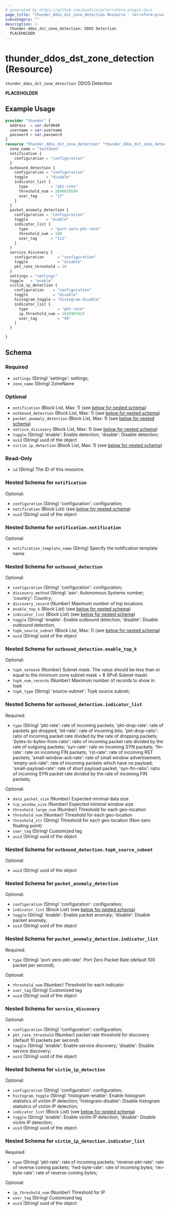 ```yaml
---
# generated by https://github.com/hashicorp/terraform-plugin-docs
page_title: "thunder_ddos_dst_zone_detection Resource - terraform-provider-thunder"
subcategory: ""
description: |-
  thunder_ddos_dst_zone_detection: DDOS Detection
  PLACEHOLDER
---
```


# thunder_ddos_dst_zone_detection (Resource)

`thunder_ddos_dst_zone_detection`: DDOS Detection

__PLACEHOLDER__

## Example Usage

```terraform
provider "thunder" {
  address  = var.dut9049
  username = var.username
  password = var.password
}
resource "thunder_ddos_dst_zone_detection" "thunder_ddos_dst_zone_detection" {
  zone_name = "testZone"
  notification {
    configuration = "configuration"
  }
  outbound_detection {
    configuration = "configuration"
    toggle        = "disable"
    indicator_list {
      type          = "pkt-rate"
      threshold_num = 2096039599
      user_tag      = "17"
    }
  }
  packet_anomaly_detection {
    configuration = "configuration"
    toggle        = "enable"
    indicator_list {
      type          = "port-zero-pkt-rate"
      threshold_num = 100
      user_tag      = "111"
    }
  }
  service_discovery {
    configuration      = "configuration"
    toggle             = "disable"
    pkt_rate_threshold = 10
  }
  settings = "settings"
  toggle   = "enable"
  victim_ip_detection {
    configuration    = "configuration"
    toggle           = "disable"
    histogram_toggle = "histogram-disable"
    indicator_list {
      type             = "pkt-rate"
      ip_threshold_num = 2036967623
      user_tag         = "99"
    }
  }

}
```

<!-- schema generated by tfplugindocs -->
## Schema

### Required

- `settings` (String) 'settings': settings;
- `zone_name` (String) ZoneName

### Optional

- `notification` (Block List, Max: 1) (see [below for nested schema](#nestedblock--notification))
- `outbound_detection` (Block List, Max: 1) (see [below for nested schema](#nestedblock--outbound_detection))
- `packet_anomaly_detection` (Block List, Max: 1) (see [below for nested schema](#nestedblock--packet_anomaly_detection))
- `service_discovery` (Block List, Max: 1) (see [below for nested schema](#nestedblock--service_discovery))
- `toggle` (String) 'enable': Enable detection; 'disable': Disable detection;
- `uuid` (String) uuid of the object
- `victim_ip_detection` (Block List, Max: 1) (see [below for nested schema](#nestedblock--victim_ip_detection))

### Read-Only

- `id` (String) The ID of this resource.

<a id="nestedblock--notification"></a>
### Nested Schema for `notification`

Optional:

- `configuration` (String) 'configuration': configuration;
- `notification` (Block List) (see [below for nested schema](#nestedblock--notification--notification))
- `uuid` (String) uuid of the object

<a id="nestedblock--notification--notification"></a>
### Nested Schema for `notification.notification`

Optional:

- `notification_template_name` (String) Specify the notification template name



<a id="nestedblock--outbound_detection"></a>
### Nested Schema for `outbound_detection`

Optional:

- `configuration` (String) 'configuration': configuration;
- `discovery_method` (String) 'asn': Autonomous Systems number; 'country': Country;
- `discovery_record` (Number) Maximum number of top locations
- `enable_top_k` (Block List) (see [below for nested schema](#nestedblock--outbound_detection--enable_top_k))
- `indicator_list` (Block List) (see [below for nested schema](#nestedblock--outbound_detection--indicator_list))
- `toggle` (String) 'enable': Enable outbound detection; 'disable': Disable outbound detection;
- `topk_source_subnet` (Block List, Max: 1) (see [below for nested schema](#nestedblock--outbound_detection--topk_source_subnet))
- `uuid` (String) uuid of the object

<a id="nestedblock--outbound_detection--enable_top_k"></a>
### Nested Schema for `outbound_detection.enable_top_k`

Optional:

- `topk_netmask` (Number) Subnet mask. The value should be less than or equal to the minimum zone subnet mask + 8 (IPv6 Subnet mask)
- `topk_num_records` (Number) Maximum number of records to show in topk
- `topk_type` (String) 'source-subnet': Topk source subnet;


<a id="nestedblock--outbound_detection--indicator_list"></a>
### Nested Schema for `outbound_detection.indicator_list`

Required:

- `type` (String) 'pkt-rate': rate of incoming packets; 'pkt-drop-rate': rate of packets got dropped; 'bit-rate': rate of incoming bits; 'pkt-drop-ratio': ratio of incoming packet rate divided by the rate of dropping packets; 'bytes-to-bytes-from-ratio': ratio of incoming packet rate divided by the rate of outgoing packets; 'syn-rate': rate on incoming SYN packets; 'fin-rate': rate on incoming FIN packets; 'rst-rate': rate of incoming RST packets; 'small-window-ack-rate': rate of small window advertisement; 'empty-ack-rate': rate of incoming packets which have no payload; 'small-payload-rate': rate of short payload packet; 'syn-fin-ratio': ratio of incoming SYN packet rate divided by the rate of incoming FIN packets;

Optional:

- `data_packet_size` (Number) Expected minimal data size
- `tcp_window_size` (Number) Expected minimal window size
- `threshold_large_num` (Number) Threshold for each geo-location
- `threshold_num` (Number) Threshold for each geo-location
- `threshold_str` (String) Threshold for each geo-location (Non-zero floating point)
- `user_tag` (String) Customized tag
- `uuid` (String) uuid of the object


<a id="nestedblock--outbound_detection--topk_source_subnet"></a>
### Nested Schema for `outbound_detection.topk_source_subnet`

Optional:

- `uuid` (String) uuid of the object



<a id="nestedblock--packet_anomaly_detection"></a>
### Nested Schema for `packet_anomaly_detection`

Optional:

- `configuration` (String) 'configuration': configuration;
- `indicator_list` (Block List) (see [below for nested schema](#nestedblock--packet_anomaly_detection--indicator_list))
- `toggle` (String) 'enable': Enable packet anomaly; 'disable': Disable packet anomaly;
- `uuid` (String) uuid of the object

<a id="nestedblock--packet_anomaly_detection--indicator_list"></a>
### Nested Schema for `packet_anomaly_detection.indicator_list`

Required:

- `type` (String) 'port-zero-pkt-rate': Port Zero Packet Rate (default 100 packet per second);

Optional:

- `threshold_num` (Number) Threshold for each indicator
- `user_tag` (String) Customized tag
- `uuid` (String) uuid of the object



<a id="nestedblock--service_discovery"></a>
### Nested Schema for `service_discovery`

Optional:

- `configuration` (String) 'configuration': configuration;
- `pkt_rate_threshold` (Number) packet rate threshold for discovery (default 10 packets per second)
- `toggle` (String) 'enable': Enable service discovery; 'disable': Disable service discovery;
- `uuid` (String) uuid of the object


<a id="nestedblock--victim_ip_detection"></a>
### Nested Schema for `victim_ip_detection`

Optional:

- `configuration` (String) 'configuration': configuration;
- `histogram_toggle` (String) 'histogram-enable': Enable histogram statistics of victim IP detection; 'histogram-disable': Disable histogram statistics of victim IP detection;
- `indicator_list` (Block List) (see [below for nested schema](#nestedblock--victim_ip_detection--indicator_list))
- `toggle` (String) 'enable': Enable victim IP detection; 'disable': Disable victim IP detection;
- `uuid` (String) uuid of the object

<a id="nestedblock--victim_ip_detection--indicator_list"></a>
### Nested Schema for `victim_ip_detection.indicator_list`

Required:

- `type` (String) 'pkt-rate': rate of incoming packets; 'reverse-pkt-rate': rate of reverse coming packets; 'fwd-byte-rate': rate of incoming bytes; 'rev-byte-rate': rate of reverse coming bytes;

Optional:

- `ip_threshold_num` (Number) Threshold for IP
- `user_tag` (String) Customized tag
- `uuid` (String) uuid of the object


